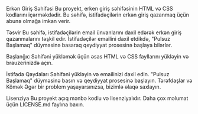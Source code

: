 Erkən Giriş Səhifəsi
Bu proyekt, erken giriş səhifəsinin HTML və CSS kodlarını içərməkdədir. Bu səhifə, istifadəçilərin erkən giriş qazanmaq üçün abunə olmağa imkan verir.

Təsvir
Bu səhifə, istifadəçilərin email ünvanlarını daxil edərək erkən giriş qazanmalarını təşkil edir. İstifadəçilər emailini daxil etdikdə, "Pulsuz Başlamaq" düyməsinə basaraq qeydiyyat prosesinə başlaya bilərlər.

Başlanğıc
Səhifəni yükləmək üçün əsas HTML və CSS fayllarını yükləyin və brauzerinizdə açın.

İstifadə Qaydaları
Səhifəni yükləyin və emailinizi daxil edin.
"Pulsuz Başlamaq" düyməsinə basın və qeydiyyat prosesinə başlayın.
Tərəfdaşlar və Kömək
Əgər bir problem yaşayarsınızsa, bizimlə əlaqə saxlayın.

Lisenziya
Bu proyekt açıq mənbə kodlu və lisenziyalıdır. Daha çox məlumat üçün LICENSE.md faylına baxın.
